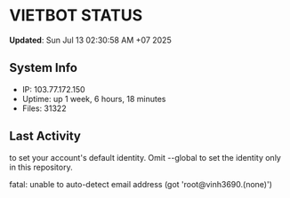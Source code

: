 # VIETBOT STATUS
**Updated**: Sun Jul 13 02:30:58 AM +07 2025

## System Info
- IP: 103.77.172.150
- Uptime: up 1 week, 6 hours, 18 minutes
- Files: 31322

## Last Activity

to set your account's default identity.
Omit --global to set the identity only in this repository.

fatal: unable to auto-detect email address (got 'root@vinh3690.(none)')
